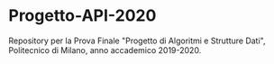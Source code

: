 # Progetto-API-2020
Repository per la Prova Finale "Progetto di Algoritmi e Strutture Dati", Politecnico di Milano, anno accademico 2019-2020.
